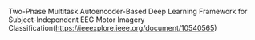 
Two-Phase Multitask Autoencoder-Based Deep Learning Framework for Subject-Independent EEG Motor Imagery Classification(https://ieeexplore.ieee.org/document/10540565)
